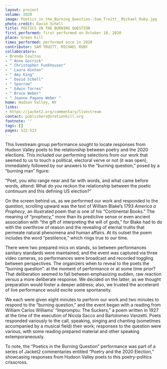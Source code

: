 ```yaml
---
layout: project
volume: 2020
image: Poetics_in_the_Burning_Question--Sam_Truitt__Michael_Ruby.jpg
photo_credit: David Schell
title: POETICS IN THE BURNING QUESTION
first_performed: first performed on October 10, 2020
place: Green Kill
times_performed: performed once in 2020
contributor: SAM TRUITT, MICHAEL RUBY
collaborators:
- Brenda Coultas
- " Anne Gorrick"
- " Christopher Funkhouser"
- " Laura Hinton"
- " Amy King"
- " David Schell"
- " Sparrow"
- " Edwin Torres"
- " Bruce Weber"
- " Joanne Pagano Weber "
home: Hudson Valley, NY
links:
- https://jacket2.org/commentary/livestream
contact: publishers@stationhill.org
footnote: ''
tags: []
pages: 522-523
---
```




This livestream group performance sought to locate responses from Hudson Valley poets to the relationship between poetry and the 2020 elections. This included our performing selections from our work that seemed to us to touch a political, electoral verve or not (it was open), immediately followed by our answers to the “burning question,” posed by a “burning man” figure: 

“Poet, you who range near and far with words, and what came before words, attend: What do you reckon the relationship between the poetic continuum and this defining US election?”

On the screen behind us, as we performed our work and responded to the question, scrolling upward was the text of William Blake’s 1793 *America a Prophecy*, an illustrated poem that is one of his “Continental Books.” The meaning of “prophecy,” more than its predictive sense or even ancient association with “the gift of interpreting the will of gods,” for Blake had to do with the overthrow of reason and the revealing of eternal truths that permeate natural phenomena and human affairs. At its outset the poem includes the word “pestilence,” which rings true to our time.

There were two prepared mics on stands, so between performances sanitary standards were maintained; and the event was captured via three video cameras, so performances were broadcast and recorded toggling between perspectives. 
The organizers when to reveal to the poets the “burning question”: at the moment of performance or at some time prior? That deliberation seemed to fall between emphasizing sudden, raw reaction versus a more deliberate response. We decided on the latter, as we thought preparation would foster a deeper address; also, we trusted the accelerant of live performance would excite some spontaneity. 

We each were given eight minutes to perform our work and two minutes to respond to the “burning question,” and the event began with a reading from William Carlos Williams’ “Impromptu: The Suckers,” a poem written in 1927 at the time of the execution of Nicola Sacco and Bartolomeo Vanzetti. Poets responded variously to the call, speaking, singing and chanting (sometimes accompanied by a musical field) their work; responses to the question were various, with some reading prepared material and other speaking extemporaneously. 

To note, the “Poetics in the Burning Question” performance was part of a series of Jacket2 commentaries entitled “Poetry and the 2020 Election,” showcasing responses from Hudson Valley poets to this poetry-politics crisscross.

